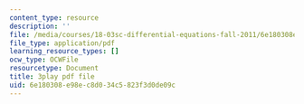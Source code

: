 ```yaml
---
content_type: resource
description: ''
file: /media/courses/18-03sc-differential-equations-fall-2011/6e180308e98ec8d034c5823f3d0de09c_tVzaX9u6YAE.pdf
file_type: application/pdf
learning_resource_types: []
ocw_type: OCWFile
resourcetype: Document
title: 3play pdf file
uid: 6e180308-e98e-c8d0-34c5-823f3d0de09c
---
```

